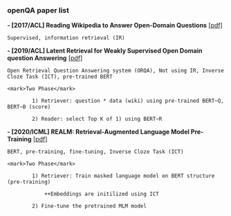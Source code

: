 ### openQA paper list

**- [2017/ACL] Reading Wikipedia to Answer Open-Domain Questions** [[pdf]](https://arxiv.org/pdf/1704.00051.pdf)
    
    Supervised, information retrieval (IR)
    
**- [2019/ACL] Latent Retrieval for Weakly Supervised Open Domain question Answering** [[pdf]](https://arxiv.org/pdf/1906.00300.pdf) 
    
    Open Retrieval Question Answering system (ORQA), Not using IR, Inverse Cloze Task (ICT), pre-trained BERT
    
    <mark>Two Phase</mark>
    
            1) Retriever: question * data (wiki) using pre-trained BERT~Q, BERT~B (score)
    
            2) Reader: select Top K of 1) using BERT~R

**- [2020/ICML] REALM: Retrieval-Augmented Language Model Pre-Training** [[pdf]](https://arxiv.org/pdf/2002.08909.pdf) 
    
    BERT, pre-training, fine-tuning, Inverse Cloze Task (ICT) 
    
    <mark>Two Phase</mark>
            
            1) Retriever: Train masked language model on BERT structure (pre-training)
            
                ++Embeddings are initilized using ICT
            
            2) Fine-tune the pretrained MLM model 
            
            
